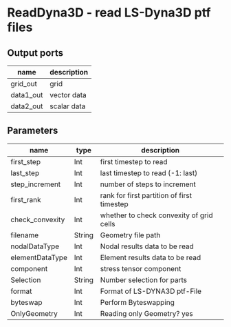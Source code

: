 [headline]:<>
ReadDyna3D - read LS-Dyna3D ptf files
=====================================
[headline]:<>
[inputPorts]:<>
[inputPorts]:<>
[outputPorts]:<>
Output ports
------------
|name|description|
|-|-|
|grid_out|grid|
|data1_out|vector data|
|data2_out|scalar data|


[outputPorts]:<>
[parameters]:<>
Parameters
----------
|name|type|description|
|-|-|-|
|first_step|Int|first timestep to read|
|last_step|Int|last timestep to read (-1: last)|
|step_increment|Int|number of steps to increment|
|first_rank|Int|rank for first partition of first timestep|
|check_convexity|Int|whether to check convexity of grid cells|
|filename|String|Geometry file path|
|nodalDataType|Int|Nodal results data to be read|
|elementDataType|Int|Element results data to be read|
|component|Int|stress tensor component|
|Selection|String|Number selection for parts|
|format|Int|Format of LS-DYNA3D ptf-File|
|byteswap|Int|Perform Byteswapping|
|OnlyGeometry|Int|Reading only Geometry? yes|no|

[parameters]:<>
>

